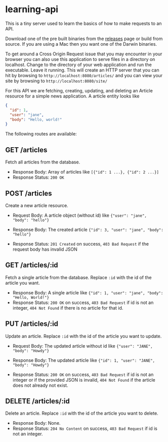 # learning-api

This is a tiny server used to learn the basics of how to make requests to an
API.

Download one of the pre built binaries from the
[releases](https://github.com/jcbwlkr/learning-api/releases) page or build from
source. If you are using a Mac then you want one of the Darwin binaries.

To get around a Cross Origin Request issue that you may encounter in your
browser you can also use this application to serve files in a directory on
localhost. Change to the directory of your web application and run the
executable. Leave it running. This will create an HTTP server that
you can hit by browsing to `http://localhost:8080/articles/` and you can view your
site by browsing to `http://localhost:8080/site/`

For this API we are fetching, creating, updating, and deleting an Article
resource for a simple news application. A article entity looks like

```json
{
  "id": 1,
  "user": "jane",
  "body": "Hello, world!"
}
```

The following routes are available:

## GET /articles
Fetch all articles from the database.

* Response Body: Array of articles like `[{"id": 1 ...}, {"id": 2 ...}]`
* Response Status: `200 OK`

## POST /articles
Create a new article resource.

* Request Body: A article object (without id) like `{"user": "jane", "body": "hello"}`

* Response Body: The created article `{"id": 3, "user": "jane", "body": "hello"}`
* Response Status: `201 Created` on success, `403 Bad Request` if the request
  body has invalid JSON

## GET /articles/:id
Fetch a single article from the database. Replace `:id` with the id of the article you want.

* Response Body: A single article like `{"id": 1, "user": "jane", "body": "Hello, World!"}`
* Response Status: `200 OK` on success, `403 Bad Request` if id is not an
  integer, `404 Not Found` if there is no article for that id.

## PUT /articles/:id
Update an article. Replace `:id` with the id of the article you want to update.

* Request Body: The updated article without id like `{"user": "JANE", "body": "Howdy"}`

* Response Body: The updated article like `{"id": 1, "user": "JANE", "body": "Howdy"}`
* Response Status: `200 OK` on success, `403 Bad Request` if id is not an
  integer or if the provided JSON is invalid, `404 Not Found` if the article
  does not already not exist.

## DELETE /articles/:id
Delete an article. Replace `:id` with the id of the article you want to delete.

* Response Body: None.
* Response Status: `204 No Content` on success, `403 Bad Request` if id is not
  an integer.
